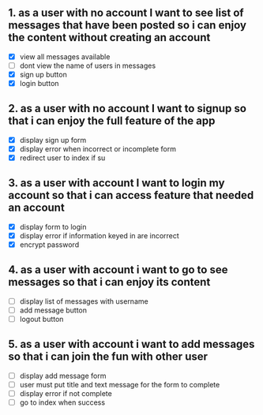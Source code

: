 ## 1. as a user with no account I want to see list of messages that have been posted so i can enjoy the content without creating an account
  - [x] view all messages available
  - [ ] dont view the name of users in messages
  - [x] sign up button
  - [x] login button

## 2. as a user with no account I want to signup so that i can enjoy the full feature of the app
  - [x] display sign up form
  - [x] display error when incorrect or incomplete form
  - [x] redirect user to index if su

## 3. as a user with account I want to login my account so that i can access feature that needed an account
  - [x] display form to login
  - [x] display error if information keyed in are incorrect
  - [x] encrypt password

## 4. as a user with account i want to go to see messages so that i can enjoy its content
  - [ ] display list of messages with username
  - [ ] add message button
  - [ ] logout button

## 5. as a user with account i want to add messages so that i can join the fun with other user
  - [ ] display add message form
  - [ ] user must put title and text message for the form to complete
  - [ ] display error if not complete
  - [ ] go to index when success